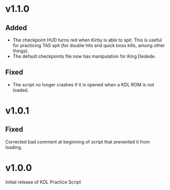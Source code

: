 # v1.1.0

## Added
- The checkpoint HUD turns red when Kirby is able to spit. This is useful for practicing TAS spit (for double hits and quick boss kills, among other things).
- The default checkpoints file now has manipulation for King Dedede.

## Fixed
- The script no longer crashes if it is opened when a KDL ROM is not loaded.


# v1.0.1

## Fixed
Corrected bad comment at beginning of script that prevented it from loading.


# v1.0.0
Initial release of KDL Practice Script
